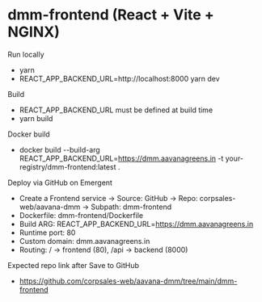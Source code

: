 # dmm-frontend (React + Vite + NGINX)

Run locally
- yarn
- REACT_APP_BACKEND_URL=http://localhost:8000 yarn dev

Build
- REACT_APP_BACKEND_URL must be defined at build time
- yarn build

Docker build
- docker build --build-arg REACT_APP_BACKEND_URL=https://dmm.aavanagreens.in -t your-registry/dmm-frontend:latest .

Deploy via GitHub on Emergent
- Create a Frontend service → Source: GitHub → Repo: corpsales-web/aavana-dmm → Subpath: dmm-frontend
- Dockerfile: dmm-frontend/Dockerfile
- Build ARG: REACT_APP_BACKEND_URL=https://dmm.aavanagreens.in
- Runtime port: 80
- Custom domain: dmm.aavanagreens.in
- Routing: / → frontend (80), /api → backend (8000)

Expected repo link after Save to GitHub
- https://github.com/corpsales-web/aavana-dmm/tree/main/dmm-frontend